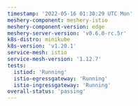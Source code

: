 ```yaml
---
timestamp: '2022-05-16 01:30:29 UTC Mon'
meshery-component: meshery-istio
meshery-component-version: edge
meshery-server-version: 'v0.6.0-rc.5r'
k8s-distro: minikube
k8s-version: 'v1.20.1'
service-mesh: istio
service-mesh-version: '1.12.7'
tests:
  istiod: 'Running'
  istio-egressgateway: 'Running'
  istio-ingressgateway: 'Running'
overall-status: 'passing'
---
```

